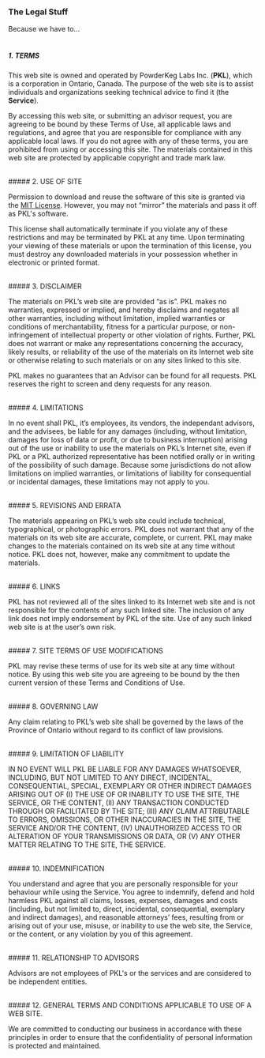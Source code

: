 ### The Legal Stuff

Because we have to...
<br />
<br />

##### 1. TERMS

This web site is owned and operated by PowderKeg Labs Inc. (**PKL**), which is a corporation in Ontario, Canada. The purpose of the web site is to assist individuals and organizations seeking technical advice to find it (the **Service**).

By accessing this web site, or submitting an advisor request, you are agreeing to be bound by these Terms of Use, all applicable laws and regulations, and agree that you are responsible for compliance with any applicable local laws. If you do not agree with any of these terms, you are prohibited from using or accessing this site. The materials contained in this web site are protected by applicable copyright and trade mark law.

<br />
##### 2. USE OF SITE

Permission to download and reuse the software of this site is granted via the [MIT License](https://opensource.org/licenses/MIT).  However, you may not “mirror” the materials and pass it off as PKL's software.

This license shall automatically terminate if you violate any of these restrictions and may be terminated by PKL at any time. Upon terminating your viewing of these materials or upon the termination of this license, you must destroy any downloaded materials in your possession whether in electronic or printed format.

<br />
##### 3. DISCLAIMER

The materials on PKL’s web site are provided “as is”. PKL makes no warranties, expressed or implied, and hereby disclaims and negates all other warranties, including without limitation, implied warranties or conditions of merchantability, fitness for a particular purpose, or non-infringement of intellectual property or other violation of rights. Further, PKL does not warrant or make any representations concerning the accuracy, likely results, or reliability of the use of the materials on its Internet web site or otherwise relating to such materials or on any sites linked to this site.

PKL makes no guarantees that an Advisor can be found for all requests. PKL reserves the right to screen and deny requests for any reason.

<br />
##### 4. LIMITATIONS

In no event shall PKL, it’s employees, its vendors, the independant advisors, and the advisees, be liable for any damages (including, without limitation, damages for loss of data or profit, or due to business interruption) arising out of the use or inability to use the materials on PKL’s Internet site, even if PKL or a PKL authorized representative has been notified orally or in writing of the possibility of such damage. Because some jurisdictions do not allow limitations on implied warranties, or limitations of liability for consequential or incidental damages, these limitations may not apply to you.

<br />
##### 5. REVISIONS AND ERRATA

The materials appearing on PKL’s web site could include technical, typographical, or photographic errors. PKL does not warrant that any of the materials on its web site are accurate, complete, or current. PKL may make changes to the materials contained on its web site at any time without notice. PKL does not, however, make any commitment to update the materials.

<br />
##### 6. LINKS

PKL has not reviewed all of the sites linked to its Internet web site and is not responsible for the contents of any such linked site. The inclusion of any link does not imply endorsement by PKL of the site. Use of any such linked web site is at the user’s own risk.

<br />
##### 7. SITE TERMS OF USE MODIFICATIONS

PKL may revise these terms of use for its web site at any time without notice. By using this web site you are agreeing to be bound by the then current version of these Terms and Conditions of Use.

<br />
##### 8. GOVERNING LAW

Any claim relating to PKL’s web site shall be governed by the laws of the Province of Ontario without regard to its conflict of law provisions.

<br />
##### 9. LIMITATION OF LIABILITY

IN NO EVENT WILL PKL BE LIABLE FOR ANY DAMAGES WHATSOEVER, INCLUDING, BUT NOT LIMITED TO ANY DIRECT, INCIDENTAL, CONSEQUENTIAL, SPECIAL, EXEMPLARY OR OTHER INDIRECT DAMAGES ARISING OUT OF (I) THE USE OF OR INABILITY TO USE THE SITE, THE SERVICE, OR THE CONTENT, (II) ANY TRANSACTION CONDUCTED THROUGH OR FACILITATED BY THE SITE; (III) ANY CLAIM ATTRIBUTABLE TO ERRORS, OMISSIONS, OR OTHER INACCURACIES IN THE SITE, THE SERVICE AND/OR THE CONTENT, (IV) UNAUTHORIZED ACCESS TO OR ALTERATION OF YOUR TRANSMISSIONS OR DATA, OR (V) ANY OTHER MATTER RELATING TO THE SITE, THE SERVICE.

<br />
##### 10. INDEMNIFICATION

You understand and agree that you are personally responsible for your behaviour while using the Service. You agree to indemnify, defend and hold harmless PKL against all claims, losses, expenses, damages and costs (including, but not limited to, direct, incidental, consequential, exemplary and indirect damages), and reasonable attorneys’ fees, resulting from or arising out of your use, misuse, or inability to use the web site, the Service, or the content, or any violation by you of this agreement.

<br />
##### 11. RELATIONSHIP TO ADVISORS

Advisors are not employees of PKL's or the services and are considered to be independent entities.

<br />
##### 12. GENERAL TERMS AND CONDITIONS APPLICABLE TO USE OF A WEB SITE.

We are committed to conducting our business in accordance with these principles in order to ensure that the confidentiality of personal information is protected and maintained.
